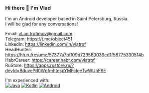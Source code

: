 ### Hi there 👋 I'm Vlad
I'm an Android developer based in Saint Petersburg, Russia.  
I will be glad for any conversations!  

Email: vl.an.trofimov@gmail.com  
Telegram: https://t.me/object451  
LinkedIn: https://linkedin.com/in/vlatrof  
HeadHunter: https://hh.ru/resume/57377a7bff09d729580039ed1f56775330514b  
HabrCareer: https://career.habr.com/vlatrof  
RuStore: https://apps.rustore.ru/?devId=BduvePd0WpfmhtespYMFclgeTwWUhF6E  

I'm experienced with:  
[![Java](https://img.shields.io/badge/java-%23ED8B00.svg?style=for-the-badge&logo=java&logoColor=white)](#)
[![Kotlin](https://img.shields.io/badge/kotlin-%237F52FF.svg?style=for-the-badge&logo=kotlin&logoColor=white)](#)
[![Android](https://img.shields.io/badge/Android-3DDC84?style=for-the-badge&logo=android&logoColor=white)](#)
